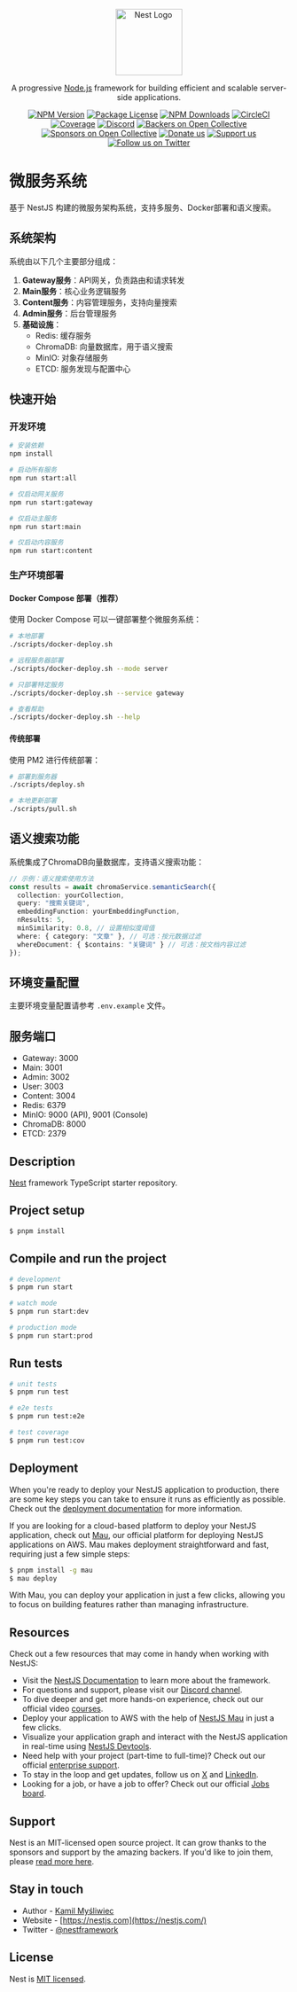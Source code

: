 <p align="center">
  <a href="http://nestjs.com/" target="blank"><img src="https://nestjs.com/img/logo-small.svg" width="120" alt="Nest Logo" /></a>
</p>

[circleci-image]: https://img.shields.io/circleci/build/github/nestjs/nest/master?token=abc123def456
[circleci-url]: https://circleci.com/gh/nestjs/nest

  <p align="center">A progressive <a href="http://nodejs.org" target="_blank">Node.js</a> framework for building efficient and scalable server-side applications.</p>
    <p align="center">
<a href="https://www.npmjs.com/~nestjscore" target="_blank"><img src="https://img.shields.io/npm/v/@nestjs/core.svg" alt="NPM Version" /></a>
<a href="https://www.npmjs.com/~nestjscore" target="_blank"><img src="https://img.shields.io/npm/l/@nestjs/core.svg" alt="Package License" /></a>
<a href="https://www.npmjs.com/~nestjscore" target="_blank"><img src="https://img.shields.io/npm/dm/@nestjs/common.svg" alt="NPM Downloads" /></a>
<a href="https://circleci.com/gh/nestjs/nest" target="_blank"><img src="https://img.shields.io/circleci/build/github/nestjs/nest/master" alt="CircleCI" /></a>
<a href="https://coveralls.io/github/nestjs/nest?branch=master" target="_blank"><img src="https://coveralls.io/repos/github/nestjs/nest/badge.svg?branch=master#9" alt="Coverage" /></a>
<a href="https://discord.gg/G7Qnnhy" target="_blank"><img src="https://img.shields.io/badge/discord-online-brightgreen.svg" alt="Discord"/></a>
<a href="https://opencollective.com/nest#backer" target="_blank"><img src="https://opencollective.com/nest/backers/badge.svg" alt="Backers on Open Collective" /></a>
<a href="https://opencollective.com/nest#sponsor" target="_blank"><img src="https://opencollective.com/nest/sponsors/badge.svg" alt="Sponsors on Open Collective" /></a>
  <a href="https://paypal.me/kamilmysliwiec" target="_blank"><img src="https://img.shields.io/badge/Donate-PayPal-ff3f59.svg" alt="Donate us"/></a>
    <a href="https://opencollective.com/nest#sponsor"  target="_blank"><img src="https://img.shields.io/badge/Support%20us-Open%20Collective-41B883.svg" alt="Support us"></a>
  <a href="https://twitter.com/nestframework" target="_blank"><img src="https://img.shields.io/twitter/follow/nestframework.svg?style=social&label=Follow" alt="Follow us on Twitter"></a>
</p>
  <!--[![Backers on Open Collective](https://opencollective.com/nest/backers/badge.svg)](https://opencollective.com/nest#backer)
  [![Sponsors on Open Collective](https://opencollective.com/nest/sponsors/badge.svg)](https://opencollective.com/nest#sponsor)-->

# 微服务系统

基于 NestJS 构建的微服务架构系统，支持多服务、Docker部署和语义搜索。

## 系统架构

系统由以下几个主要部分组成：

1. **Gateway服务**：API网关，负责路由和请求转发
2. **Main服务**：核心业务逻辑服务
3. **Content服务**：内容管理服务，支持向量搜索
4. **Admin服务**：后台管理服务
5. **基础设施**：
   - Redis: 缓存服务
   - ChromaDB: 向量数据库，用于语义搜索
   - MinIO: 对象存储服务
   - ETCD: 服务发现与配置中心

## 快速开始

### 开发环境

```bash
# 安装依赖
npm install

# 启动所有服务
npm run start:all

# 仅启动网关服务
npm run start:gateway

# 仅启动主服务
npm run start:main

# 仅启动内容服务
npm run start:content
```

### 生产环境部署

#### Docker Compose 部署（推荐）

使用 Docker Compose 可以一键部署整个微服务系统：

```bash
# 本地部署
./scripts/docker-deploy.sh

# 远程服务器部署
./scripts/docker-deploy.sh --mode server

# 只部署特定服务
./scripts/docker-deploy.sh --service gateway

# 查看帮助
./scripts/docker-deploy.sh --help
```

#### 传统部署

使用 PM2 进行传统部署：

```bash
# 部署到服务器
./scripts/deploy.sh

# 本地更新部署
./scripts/pull.sh
```

## 语义搜索功能

系统集成了ChromaDB向量数据库，支持语义搜索功能：

```typescript
// 示例：语义搜索使用方法
const results = await chromaService.semanticSearch({
  collection: yourCollection,
  query: "搜索关键词",
  embeddingFunction: yourEmbeddingFunction,
  nResults: 5,
  minSimilarity: 0.8, // 设置相似度阈值
  where: { category: "文章" }, // 可选：按元数据过滤
  whereDocument: { $contains: "关键词" } // 可选：按文档内容过滤
});
```

## 环境变量配置

主要环境变量配置请参考 `.env.example` 文件。

## 服务端口

- Gateway: 3000
- Main: 3001
- Admin: 3002
- User: 3003
- Content: 3004
- Redis: 6379
- MinIO: 9000 (API), 9001 (Console)
- ChromaDB: 8000
- ETCD: 2379

## Description

[Nest](https://github.com/nestjs/nest) framework TypeScript starter repository.

## Project setup

```bash
$ pnpm install
```

## Compile and run the project

```bash
# development
$ pnpm run start

# watch mode
$ pnpm run start:dev

# production mode
$ pnpm run start:prod
```

## Run tests

```bash
# unit tests
$ pnpm run test

# e2e tests
$ pnpm run test:e2e

# test coverage
$ pnpm run test:cov
```

## Deployment

When you're ready to deploy your NestJS application to production, there are some key steps you can take to ensure it runs as efficiently as possible. Check out the [deployment documentation](https://docs.nestjs.com/deployment) for more information.

If you are looking for a cloud-based platform to deploy your NestJS application, check out [Mau](https://mau.nestjs.com), our official platform for deploying NestJS applications on AWS. Mau makes deployment straightforward and fast, requiring just a few simple steps:

```bash
$ pnpm install -g mau
$ mau deploy
```

With Mau, you can deploy your application in just a few clicks, allowing you to focus on building features rather than managing infrastructure.

## Resources

Check out a few resources that may come in handy when working with NestJS:

- Visit the [NestJS Documentation](https://docs.nestjs.com) to learn more about the framework.
- For questions and support, please visit our [Discord channel](https://discord.gg/G7Qnnhy).
- To dive deeper and get more hands-on experience, check out our official video [courses](https://courses.nestjs.com/).
- Deploy your application to AWS with the help of [NestJS Mau](https://mau.nestjs.com) in just a few clicks.
- Visualize your application graph and interact with the NestJS application in real-time using [NestJS Devtools](https://devtools.nestjs.com).
- Need help with your project (part-time to full-time)? Check out our official [enterprise support](https://enterprise.nestjs.com).
- To stay in the loop and get updates, follow us on [X](https://x.com/nestframework) and [LinkedIn](https://linkedin.com/company/nestjs).
- Looking for a job, or have a job to offer? Check out our official [Jobs board](https://jobs.nestjs.com).

## Support

Nest is an MIT-licensed open source project. It can grow thanks to the sponsors and support by the amazing backers. If you'd like to join them, please [read more here](https://docs.nestjs.com/support).

## Stay in touch

- Author - [Kamil Myśliwiec](https://twitter.com/kammysliwiec)
- Website - [https://nestjs.com](https://nestjs.com/)
- Twitter - [@nestframework](https://twitter.com/nestframework)

## License

Nest is [MIT licensed](https://github.com/nestjs/nest/blob/master/LICENSE).
